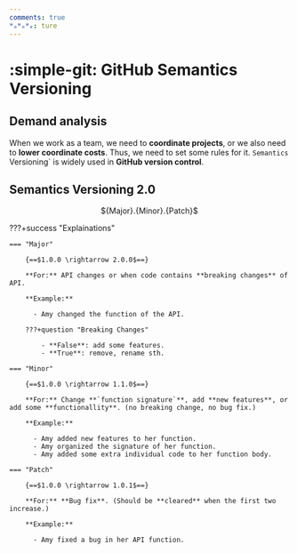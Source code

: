 ```yaml
---
comments: true
ᴴₒᴴₒᴴₒ: ture
---
```


# **:simple-git: GitHub Semantics Versioning**

## **Demand analysis** 

When we work as a team, we need to **coordinate projects**, or we also need to **lower coordinate costs**. Thus, we need to set some rules for it. `Semantics `Versioning` is widely used in **GitHub version control**.

## **Semantics Versioning 2.0**

<center>${Major}.{Minor}.{Patch}$</center>

???+success "Explainations"

    === "Major"

        {==$1.0.0 \rightarrow 2.0.0$==}

        **For:** API changes or when code contains **breaking changes** of API.

        **Example:** 

          - Amy changed the function of the API. 

        ???+question "Breaking Changes"

            - **False**: add some features.
            - **True**: remove, rename sth.

    === "Minor"

        {==$1.0.0 \rightarrow 1.1.0$==}

        **For:** Change **`function signature`**, add **new features**, or add some **functionallity**. (no breaking change, no bug fix.)

        **Example:** 

          - Amy added new features to her function.
          - Amy organized the signature of her function.
          - Amy added some extra individual code to her function body.

    === "Patch"

        {==$1.0.0 \rightarrow 1.0.1$==}

        **For:** **Bug fix**. (Should be **cleared** when the first two increase.)

        **Example:**
            
          - Amy fixed a bug in her API function.
